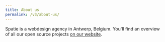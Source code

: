 ```yaml
---
title: About us
permalink: /v3/about-us/
---
```


Spatie is a webdesign agency in Antwerp, Belgium. You'll find an overview of all
our open source projects [on our website](https://spatie.be/opensource).